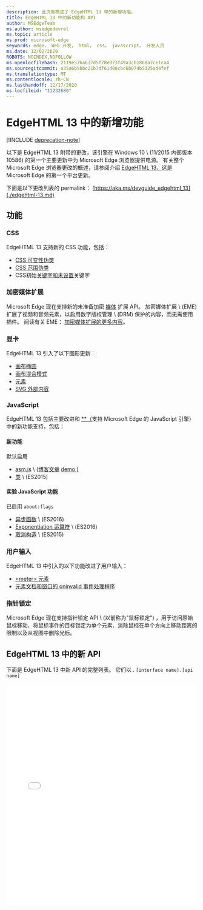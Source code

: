 ```yaml
---
description: 此页面概述了 EdgeHTML 13 中的新增功能。
title: EdgeHTML 13 中的新功能和 API
author: MSEdgeTeam
ms.author: msedgedevrel
ms.topic: article
ms.prod: microsoft-edge
keywords: edge， Web 开发， html， css， javascript， 开发人员
ms.date: 12/02/2020
ROBOTS: NOINDEX,NOFOLLOW
ms.openlocfilehash: 2119e576a637d5f78e073f49a3cb1868a7ce1ca4
ms.sourcegitcommit: a35a6b5bbc21b7df61d08cbc6b074b5325ad4fef
ms.translationtype: MT
ms.contentlocale: zh-CN
ms.lasthandoff: 12/17/2020
ms.locfileid: "11232680"
---
```

# EdgeHTML 13 中的新增功能  

[!INCLUDE [deprecation-note](../../includes/legacy-edge-note.md)]  

以下是 EdgeHTML 13 附带的更改，该引擎在 Windows 10 [](https://blogs.windows.com/windowsexperience/2015/11/12) \ (11/2015 内部版本 10586\) 的第一个主要更新中为 Microsoft Edge 浏览器提供电源。  有关整个 Microsoft Edge 浏览器更改的概述，请参阅介绍 [EdgeHTML 13，](https://blogs.windows.com/msedgedev/2015/11/16)这是 Microsoft Edge 的第一个平台更新。  

下面是以下更改列表的 permalink： [https://aka.ms/devguide_edgehtml_13](./edgehtml-13.md)  

## 功能  

### CSS  

EdgeHTML 13 支持新的 CSS 功能，包括：  

*   [CSS 可变性伪类](https://developer.microsoft.com/microsoft-edge/platform/status/cssmutabilitypseudoclasses)  
*   [CSS 范围伪类](https://developer.microsoft.com/microsoft-edge/platform/status/cssrangepseudoclasses)  
*   CSS[](https://developer.microsoft.com/microsoft-edge/platform/status/cssinitialvalue)初始[关键字和未设置](https://developer.microsoft.com/microsoft-edge/platform/status/cssunsetvalue)关键字  

### 加密媒体扩展  

Microsoft Edge 现在支持新的未准备加密 [媒体](https://w3.org/TR/encrypted-media) 扩展 API。  加密媒体扩展 \ (EME\) 扩展了视频和音频元素，以启用数字版权管理 \ (DRM\) 保护的内容，而无需使用插件。 阅读有关 EME：  [加密媒体扩展的更多内容](https://developer.mozilla.org/docs/Web/API/Encrypted_Media_Extensions_API)。  

### 显卡  

EdgeHTML 13 引入了以下图形更新：  

*   [画布椭圆](https://developer.microsoft.com/microsoft-edge/platform/status/canvas2dellipse)  
*   [画布混合模式](https://developer.microsoft.com/microsoft-edge/platform/status/compositingandblendingincanvas2d)  
*   [<picture> 元素](https://developer.microsoft.com/microsoft-edge/platform/status/pictureelement)  
*   [SVG 外部内容](https://developer.microsoft.com/microsoft-edge/platform/status/svgexternalcontent)  

### JavaScript  

EdgeHTML 13 包括主要改进和 [**（](https://blogs.windows.com/msedgedev/2015/09/30)支持 Microsoft Edge 的 JavaScript 引擎）中的新功能支持，包括：  

#### 新功能  

默认启用  

*   [asm.js](https://developer.microsoft.com/microsoft-edge/platform/status/asmjs/?q=asm.js) \ ([博客文章](https://blogs.windows.com/msedgedev/2015/11/10) [demo \) ](https://dev.windows.com/microsoft-edge/testdrive/demos/chess)  
*   [类](https://developer.microsoft.com/microsoft-edge/platform/status/asmjs/?q=classes) \ (ES2015\)   

#### 实验 JavaScript 功能  

已启用 `about:flags`  

*   [异步函数](https://developer.microsoft.com/microsoft-edge/platform/status/asyncfunctions/?q=async%20functions) \ (ES2016\)   
*   [Exponentiation 运算符](https://developer.microsoft.com/microsoft-edge/platform/status/exponentiationoperatores2016/?q=exponentiation%20operator) \ (ES2016\)   
*   [取消构造](https://developer.microsoft.com/microsoft-edge/platform/status/destructuringES2015/?q=destructuring) \ (ES2015\)   

### 用户输入  

EdgeHTML 13 中引入的以下功能改进了用户输入：  

*   [\<meter\> 元素](https://developer.microsoft.com/microsoft-edge/platform/status/meterelement)  
*   [元素文档和窗口的 oninvalid 事件处理程序](https://developer.microsoft.com/microsoft-edge/platform/status/oninvalideventhandler)  

### 指针锁定  

Microsoft Edge 现在支持指针锁定 API \ (以前称为"鼠标锁定"\) ，用于访问原始鼠标移动、将鼠标事件的目标锁定为单个元素、消除鼠标在单个方向上移动距离的限制以及从视图中删除光标。  

## EdgeHTML 13 中的新 API  

下面是 EdgeHTML 13 中新 API 的完整列表。  它们以 . `[interface name].[api name]`  

<iframe height='584' scrolling='no' title='EdgeHTML 13 中的新 API' src='//codepen.io/MicrosoftEdgeDocumentation/embed/vmzxEY/?height=584&theme-id=23761&default-tab=result&embed-version=2' frameborder='no' allowtransparency='true' allowfullscreen='true' style='width:  100%;'>请参阅 EdgeHTML 13 中的笔新 API（由 Microsoft Edge 文档 <a href='https://codepen.io/MicrosoftEdgeDocumentation/pen/vmzxEY/'> </a> <a href='http://codepen.io/MicrosoftEdgeDocumentation'> (@MicrosoftEdgeDocumentation) </a> <a href='http://codepen.io'> CodePen 上 </a> ）。</iframe>  
